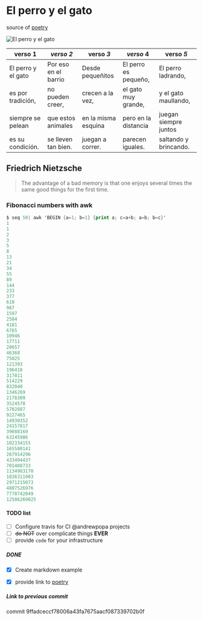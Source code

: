 # El perro y el gato



source of [poetry](https://www.guiainfantil.com/articulos/ocio/poesias/el-perro-y-el-gato-poema-infantil-sobre-animales/)


![El  perro y el gato](https://images-production.freetls.fastly.net/uploads/posts/off_site_promo_image/166842/why-do-cats-meow.jpg?auto=compress&crop=top&fit=crop&q=55&w=1200&h=900)


 **verso 1** | *verso 2* | **verso** *3* | *verso* **4** | __verso__ _5_
------------ | ------------- | ------------- | ------------- | -------------
El  perro y el gato | Por eso en el barrio | Desde pequeñitos | El perro es pequeño, | El perro ladrando,
es por tradición, | no pueden creer, | crecen a la vez, | el gato muy grande, | y el gato maullando,
siempre se pelean | que estos animales  | en la misma esquina | pero en la distancia | juegan siempre juntos
es su condición. | se lleven tan bien. | juegan a correr. | parecen iguales. | saltando y brincando.


## Friedrich Nietzsche

> The advantage of a bad memory is that one enjoys several times the same good things for the first time.

### Fibonacci numbers with awk

```awk
$ seq 50| awk 'BEGIN {a=1; b=1} {print a; c=a+b; a=b; b=c}'
1
1
2
3
5
8
13
21
34
55
89
144
233
377
610
987
1597
2584
4181
6765
10946
17711
28657
46368
75025
121393
196418
317811
514229
832040
1346269
2178309
3524578
5702887
9227465
14930352
24157817
39088169
63245986
102334155
165580141
267914296
433494437
701408733
1134903170
1836311903
2971215073
4807526976
7778742049
12586269025
```


#### TODO list

- [ ] Configure travis for CI @andrewpopa projects
- [ ] ~~do NOT~~ over complicate things **EVER**
- [ ] provide `code` for your infrastructure

##### DONE

- [x] Create markdown example
- [x] provide link to [poetry](https://images-production.freetls.fastly.net/uploads/posts/off_site_promo_image/166842/why-do-cats-meow.jpg?auto=compress&crop=top&fit=crop&q=55&w=1200&h=900)


##### Link to previous commit
commit 9ffadceccf78006a43fa7675aacf087339702b0f
